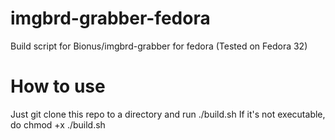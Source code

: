 # imgbrd-grabber-fedora
Build script for Bionus/imgbrd-grabber for fedora (Tested on Fedora 32)

# How to use
Just git clone this repo to a directory and run ./build.sh
If it's not executable, do chmod +x ./build.sh
